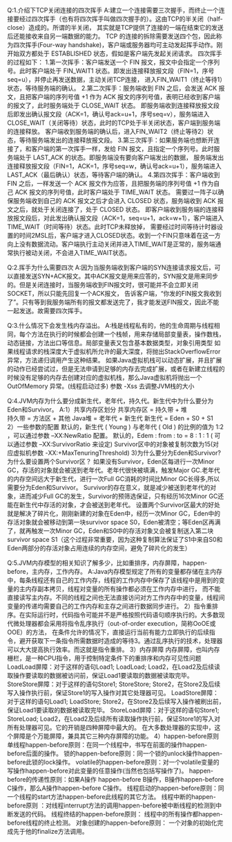 Q:1.介绍下TCP关闭连接的四次挥手
A:建立一个连接需要三次握手，而终止一个连接要经过四次挥手（也有将四次挥手叫做四次握手的）。这由TCP的半关闭（half-close）造成的。所谓的半关闭，
  其实就是TCP提供了连接的一端在结束它的发送后还能接收来自另一端数据的能力。
  TCP 的连接的拆除需要发送四个包，因此称为四次挥手(Four-way handshake)，客户端或服务器均可主动发起挥手动作。刚开始双方都处于 ESTABLISHED 状态，假如是客户端先发起关闭请求。
  四次挥手的过程如下：
    1.第一次挥手：客户端发送一个 FIN 报文，报文中会指定一个序列号。此时客户端处于 FIN_WAIT1 状态。即发出连接释放报文段（FIN=1，序号seq=u），并停止再发送数据，主动关闭TCP连接，
    进入FIN_WAIT1（终止等待1）状态，等待服务端的确认。
    2.第二次挥手：服务端收到 FIN 之后，会发送 ACK 报文，且把客户端的序列号值 +1 作为 ACK 报文的序列号值，表明已经收到客户端的报文了，此时服务端处于 CLOSE_WAIT 状态。
    即服务端收到连接释放报文段后即发出确认报文段（ACK=1，确认号ack=u+1，序号seq=v），服务端进入CLOSE_WAIT（关闭等待）状态，此时的TCP处于半关闭状态，客户端到服务端的连接释放。
    客户端收到服务端的确认后，进入FIN_WAIT2（终止等待2）状态，等待服务端发出的连接释放报文段。
    3.第三次挥手：如果服务端也想断开连接了，和客户端的第一次挥手一样，发给 FIN 报文，且指定一个序列号。此时服务端处于 LAST_ACK 的状态。即服务端没有要向客户端发出的数据，
    服务端发出连接释放报文段（FIN=1，ACK=1，序号seq=w，确认号ack=u+1），服务端进入LAST_ACK（最后确认）状态，等待客户端的确认。
    4.第四次挥手：客户端收到 FIN 之后，一样发送一个 ACK 报文作为应答，且把服务端的序列号值 +1 作为自己 ACK 报文的序列号值，此时客户端处于 TIME_WAIT 状态。
    需要过一阵子以确保服务端收到自己的 ACK 报文之后才会进入 CLOSED 状态，服务端收到 ACK 报文之后，就处于关闭连接了，处于 CLOSED 状态。
    即客户端收到服务端的连接释放报文段后，对此发出确认报文段（ACK=1，seq=u+1，ack=w+1），客户端进入TIME_WAIT（时间等待）状态。此时TCP未释放掉，
    需要经过时间等待计时器设置的时间2MSL后，客户端才进入CLOSED状态。收到一个FIN只意味着在这一方向上没有数据流动。客户端执行主动关闭并进入TIME_WAIT是正常的，服务端通常执行被动关闭，不会进入TIME_WAIT状态。
    
Q:2.挥手为什么需要四次
A:因为当服务端收到客户端的SYN连接请求报文后，可以直接发送SYN+ACK报文。其中ACK报文是用来应答的，SYN报文是用来同步的。但是关闭连接时，当服务端收到FIN报文时，很可能并不会立即关闭SOCKET，所以只能先回复一个ACK报文，
  告诉客户端，“你发的FIN报文我收到了”。只有等到我服务端所有的报文都发送完了，我才能发送FIN报文，因此不能一起发送。故需要四次挥手。

Q:3.什么情况下会发生栈内存溢出。
A:栈是线程私有的，他的生命周期与线程相同，每个方法在执行的时候都会创建一个栈帧，用来存储局部变量表，操作数栈，动态链接，方法出口等信息。局部变量表又包含基本数据类型，对象引用类型
  如果线程请求的栈深度大于虚拟机所允许的最大深度，将抛出StackOverflowError异常，方法递归调用产生这种结果。
  如果Java虚拟机栈可以动态扩展，并且扩展的动作已经尝试过，但是无法申请到足够的内存去完成扩展，或者在新建立线程的时候没有足够的内存去创建对应的虚拟机栈，那么Java虚拟机将抛出一个OutOfMemory 异常。(线程启动过多)
  参数 -Xss 去调整JVM栈的大小
  
Q:4.JVM内存为什么要分成新生代，老年代，持久代。新生代中为什么要分为Eden和Survivor。
A:1）共享内存区划分
    共享内存区 = 持久带 + 堆  
    持久带 = 方法区 + 其他
    Java堆 = 老年代 + 新生代 
    新生代 = Eden + S0 + S1  
  2）一些参数的配置
    默认的，新生代 ( Young ) 与老年代 ( Old ) 的比例的值为 1:2 ，可以通过参数 –XX:NewRatio 配置。
    默认的，Edem : from : to = 8 : 1 : 1 ( 可以通过参数 –XX:SurvivorRatio 来设定)
    Survivor区中的对象被复制次数为15(对应虚拟机参数 -XX:+MaxTenuringThreshold)
  3)为什么要分为Eden和Survivor?为什么要设置两个Survivor区？
    如果没有Survivor，Eden区每进行一次Minor GC，存活的对象就会被送到老年代。老年代很快被填满，触发Major GC.老年代的内存空间远大于新生代，进行一次Full GC消耗的时间比Minor GC长得多,所以需要分为Eden和Survivor。
    Survivor的存在意义，就是减少被送到老年代的对象，进而减少Full GC的发生，Survivor的预筛选保证，只有经历16次Minor GC还能在新生代中存活的对象，才会被送到老年代。
    设置两个Survivor区最大的好处就是解决了碎片化，刚刚新建的对象在Eden中，经历一次Minor GC，Eden中的存活对象就会被移动到第一块survivor space S0，Eden被清空；等Eden区再满了，就再触发一次Minor GC，Eden和S0中的存活对象又会被复制送入第二块survivor space S1（这个过程非常重要，因为这种复制算法保证了S1中来自S0和Eden两部分的存活对象占用连续的内存空间，避免了碎片化的发生）
   
Q:5.JVM内存模型的相关知识了解多少，比如重排序，内存屏障，happen-before，主内存，工作内存。
A:Java内存模型规定了所有的变量都存储在主内存中，每条线程还有自己的工作内存，线程的工作内存中保存了该线程中是用到的变量的主内存副本拷贝，线程对变量的所有操作都必须在工作内存中进行，
  而不能直接读写主内存。不同的线程之间也无法直接访问对方工作内存中的变量，线程间变量的传递均需要自己的工作内存和主存之间进行数据同步进行。
  2）指令重排序。在实际运行时，代码指令可能并不是严格按照代码语句顺序执行的。大多数现代微处理器都会采用将指令乱序执行（out-of-order execution，简称OoOE或OOE）的方法，
               在条件允许的情况下，直接运行当前有能力立即执行的后续指令，避开获取下一条指令所需数据时造成的等待3。通过乱序执行的技术，处理器可以大大提高执行效率。而这就是指令重排。
  3）内存屏障 内存屏障，也叫内存栅栏，是一种CPU指令，用于控制特定条件下的重排序和内存可见性问题
             LoadLoad屏障：对于这样的语句Load1; LoadLoad; Load2，在Load2及后续读取操作要读取的数据被访问前，保证Load1要读取的数据被读取完毕。
             StoreStore屏障：对于这样的语句Store1; StoreStore; Store2，在Store2及后续写入操作执行前，保证Store1的写入操作对其它处理器可见。
             LoadStore屏障：对于这样的语句Load1; LoadStore; Store2，在Store2及后续写入操作被刷出前，保证Load1要读取的数据被读取完毕。
             StoreLoad屏障：对于这样的语句Store1; StoreLoad; Load2，在Load2及后续所有读取操作执行前，保证Store1的写入对所有处理器可见。它的开销是四种屏障中最大的。        在大多数处理器的实现中，这个屏障是个万能屏障，兼具其它三种内存屏障的功能。
  4）happen-before原则
             单线程happen-before原则：在同一个线程中，书写在前面的操作happen-before后面的操作。
             锁的happen-before原则：同一个锁的unlock操作happen-before此锁的lock操作。
             volatile的happen-before原则：对一个volatile变量的写操作happen-before对此变量的任意操作(当然也包括写操作了)。
             happen-before的传递性原则：如果A操作 happen-before B操作，B操作happen-before C操作，那么A操作happen-before C操作。
             线程启动的happen-before原则：同一个线程的start方法happen-before此线程的其它方法。
             线程中断的happen-before原则 ：对线程interrupt方法的调用happen-before被中断线程的检测到中断发送的代码。
             线程终结的happen-before原则： 线程中的所有操作都happen-before线程的终止检测。
             对象创建的happen-before原则： 一个对象的初始化完成先于他的finalize方法调用。
           
 
